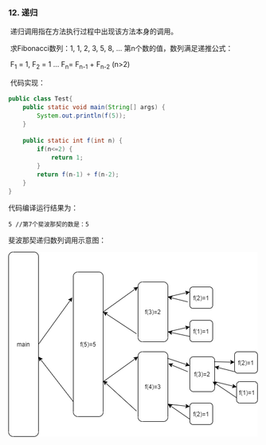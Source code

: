 ### 12. 递归

​          递归调用指在方法执行过程中出现该方法本身的调用。

​          求Fibonacci数列：1, 1, 2, 3, 5, 8, ... 第n个数的值，数列满足递推公式：

​          F<sub>1</sub> = 1, F<sub>2</sub> = 1 ... F<sub>n</sub>= F<sub>n-1</sub> + F<sub>n-2</sub> (n>2)

​          代码实现：

```java
public class Test{
    public static void main(String[] args) {
        System.out.println(f(5));
    }
    
    public static int f(int n) {
        if(n<=2) {
            return 1;
        }
        return f(n-1) + f(n-2);
    }
}
```

代码编译运行结果为：

```
5 //第7个斐波那契的数是：5
```

斐波那契递归数列调用示意图：

![调用示意](image/Fibonacci.png)